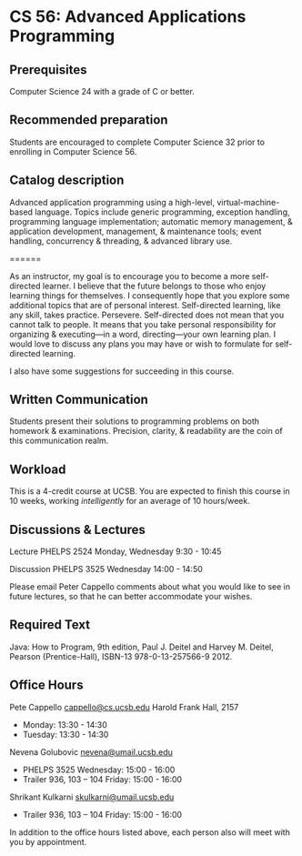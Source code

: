 CS 56:  Advanced Applications Programming
===========

## Prerequisites

Computer Science 24 with a grade of C or better.

## Recommended preparation

Students are encouraged to complete Computer Science 32 prior to enrolling in Computer Science 56.

## Catalog description

Advanced application programming using a high-level, virtual-machine-based language. Topics include generic programming, exception handling, programming language implementation; automatic memory management, & application development, management, & maintenance tools; event handling, concurrency & threading, & advanced library use.

======

As an instructor, my goal is to encourage you to become a more self-directed learner. I believe that the future belongs to those who enjoy learning things for themselves. I consequently hope that you explore some additional topics that are of personal interest. Self-directed learning, like any skill, takes practice. Persevere. Self-directed does not mean that you cannot talk to people. It means that you take personal responsibility for organizing & executing—in a word, directing—your own learning plan. I would love to discuss any plans you may have or wish to formulate for self-directed learning.

I also have some suggestions for succeeding in this course.

## Written Communication

Students present their solutions to programming problems on both homework & examinations. Precision, clarity, & readability are the coin of this communication realm.

## Workload

This is a 4-credit course at UCSB. You are expected to finish this course in 10 weeks, working *intelligently* for an average of 10 hours/week.

## Discussions & Lectures

Lecture	PHELPS 2524	Monday, Wednesday	9:30 - 10:45

Discussion	PHELPS 3525	Wednesday	14:00 - 14:50

Please email Peter Cappello comments about what you would like to see in future lectures, so that he can better accommodate your wishes.

## Required Text

Java: How to Program, 9th edition, Paul J. Deitel and Harvey M. Deitel, Pearson (Prentice-Hall), ISBN-13 978-0-13-257566-9 2012.

## Office Hours

Pete Cappello	<cappello@cs.ucsb.edu> Harold Frank Hall, 2157 
* Monday: 13:30 - 14:30 
* Tuesday: 13:30 - 14:30

Nevena Golubovic	nevena@umail.ucsb.edu	
* PHELPS 3525  Wednesday: 15:00 - 16:00  
* Trailer 936, 103 – 104  Friday: 15:00 - 16:00

Shrikant Kulkarni	skulkarni@umail.ucsb.edu	
* Trailer 936, 103 – 104	 Friday: 15:00 - 16:00

In addition to the office hours listed above, each person also will meet with you by appointment.
